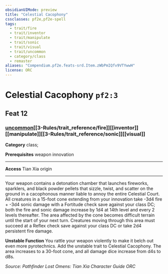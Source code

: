 ```yaml
---
obsidianUIMode: preview
title: "Celestial Cacophony"
cssclasses: pf2e,pf2e-spell
tags:
  - trait/fire
  - trait/inventor
  - trait/manipulate
  - trait/sonic
  - trait/visual
  - trait/uncommon
  - category/class
  - remaster
aliases: "Compendium.pf2e.feats-srd.Item.zWbPmIQfv9VTYwwH"
license: ORC
---
```

# Celestial Cacophony `pf2:3`
## Feat 12
### [uncommon](uncommon "Uncommon Rarity Trait")[[3-Rules/trait_reference/fire]][[inventor]][[manipulate]][[3-Rules/trait_reference/sonic]][[visual]]

**Category** class; 



**Prerequisites** weapon innovation
* * *
**Access** Tian Xia origin

* * *

Your weapon contains a detonation chamber that launches fireworks, sparklers, and black powder pellets that sizzle, twist, and scatter on the ground in a cacophonous manner liable to annoy the entire Celestial Court. All creatures in a 15-foot cone extending from your innovation take -3d4 fire + -3d4 sonic damage with a Fortitude check save against your class DC; both the fire and sonic damage increase by 1d4 at 14th level and every 2 levels thereafter. The area affected by the cone becomes difficult terrain until the start of your next turn. Creatures moving through this area must succeed at a Reflex check save against your class DC or take 2d4 persistent fire damage.

**Unstable Function** You rattle your weapon violently to make it belch out even more pyrotechnics. Add the unstable trait to Celestial Cacophony. The area increases to a 30-foot cone, and all damage dice increase from d4s to d8s.

*Source: Pathfinder Lost Omens: Tian Xia Character Guide*
*ORC*